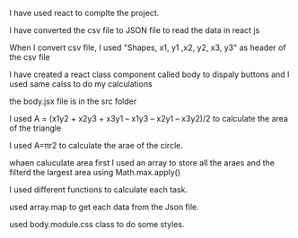 I have used react to complte the project.

I have converted the csv file to JSON file to read the data in react js 

When I convert csv file, I used "Shapes, x1, y1 ,x2, y2, x3, y3" as header of the csv file

I have created  a react class component called body to dispaly buttons and I used same calss to do my calculations 

the body.jsx file is in the src folder

I used A = (x1y2 + x2y3 + x3y1 – x1y3 – x2y1 – x3y2)/2 to calculate the area of the triangle 

I used A=πr2 to calculate the arae of the circle.

whaen caluculate area first I used an array to store all the araes and the filterd the largest area using Math.max.apply()

I used different functions to calculate each task.

used array.map to get each data from the Json file.

used body.module.css class to do some styles.

